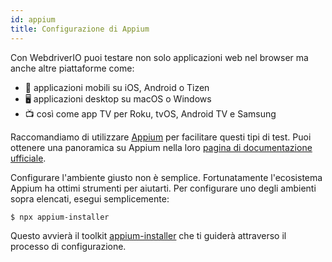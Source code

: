 ```yaml
---
id: appium
title: Configurazione di Appium
---
```


Con WebdriverIO puoi testare non solo applicazioni web nel browser ma anche altre piattaforme come:

- 📱 applicazioni mobili su iOS, Android o Tizen
- 🖥️ applicazioni desktop su macOS o Windows
- 📺 così come app TV per Roku, tvOS, Android TV e Samsung

Raccomandiamo di utilizzare [Appium](https://appium.io/) per facilitare questi tipi di test. Puoi ottenere una panoramica su Appium nella loro [pagina di documentazione ufficiale](https://appium.io/docs/en/latest/intro/).

Configurare l'ambiente giusto non è semplice. Fortunatamente l'ecosistema Appium ha ottimi strumenti per aiutarti. Per configurare uno degli ambienti sopra elencati, esegui semplicemente:

```sh
$ npx appium-installer
```

Questo avvierà il toolkit [appium-installer](https://github.com/AppiumTestDistribution/appium-installer) che ti guiderà attraverso il processo di configurazione.